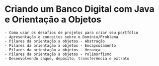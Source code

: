 # Criando um Banco Digital com Java e Orientação a Objetos	
	

	- Como usar os desafios de projetos para criar seu portfólio
	- Apresentação e conceitos sobre o Domínio/Problema
	- Pilares da orientação a objetos - Abstração
	- Pilares da orientação a objetos - Encapsulamento
	- Pilares da orientação a objetos - Herança
	- Pilares da orientação a objetos - Polimorfismo
	- Desenvolvendo saque, depósito, transferência e extrato	
	